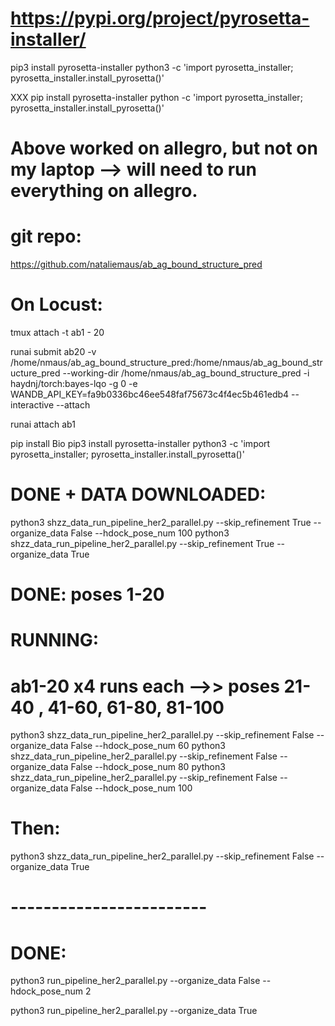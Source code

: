 # https://pypi.org/project/pyrosetta-installer/ 
pip3 install pyrosetta-installer 
python3 -c 'import pyrosetta_installer; pyrosetta_installer.install_pyrosetta()'

XXX 
pip install pyrosetta-installer 
python -c 'import pyrosetta_installer; pyrosetta_installer.install_pyrosetta()'

# Above worked on allegro, but not on my laptop --> will need to run everything on allegro. 

#  git repo: 
https://github.com/nataliemaus/ab_ag_bound_structure_pred

# On Locust: 

tmux attach -t ab1 - 20 

runai submit ab20 -v /home/nmaus/ab_ag_bound_structure_pred:/home/nmaus/ab_ag_bound_structure_pred --working-dir /home/nmaus/ab_ag_bound_structure_pred -i haydnj/torch:bayes-lqo -g 0 -e WANDB_API_KEY=fa9b0336bc46ee548faf75673c4f4ec5b461edb4 --interactive --attach

runai attach ab1

pip install Bio
pip3 install pyrosetta-installer 
python3 -c 'import pyrosetta_installer; pyrosetta_installer.install_pyrosetta()'


# DONE + DATA DOWNLOADED:
python3 shzz_data_run_pipeline_her2_parallel.py --skip_refinement True --organize_data False --hdock_pose_num 100 
python3 shzz_data_run_pipeline_her2_parallel.py --skip_refinement True --organize_data True  

# DONE: poses 1-20 
# RUNNING: 
# ab1-20 x4 runs each -->> poses 21-40 , 41-60, 61-80, 81-100
python3 shzz_data_run_pipeline_her2_parallel.py --skip_refinement False --organize_data False --hdock_pose_num 60
python3 shzz_data_run_pipeline_her2_parallel.py --skip_refinement False --organize_data False --hdock_pose_num 80
python3 shzz_data_run_pipeline_her2_parallel.py --skip_refinement False --organize_data False --hdock_pose_num 100

# Then: 
python3 shzz_data_run_pipeline_her2_parallel.py --skip_refinement False --organize_data True  


# ------------------------
# DONE: 
python3 run_pipeline_her2_parallel.py --organize_data False --hdock_pose_num 2

python3 run_pipeline_her2_parallel.py --organize_data True 
